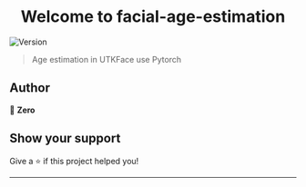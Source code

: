 <h1 align="center">Welcome to facial-age-estimation </h1>
<p>
  <img alt="Version" src="https://img.shields.io/badge/version-1.0-blue.svg?cacheSeconds=2592000" />
</p>

> Age estimation in UTKFace use Pytorch 

## Author

👤 **Zero**


## Show your support

Give a ⭐️ if this project helped you!

***

